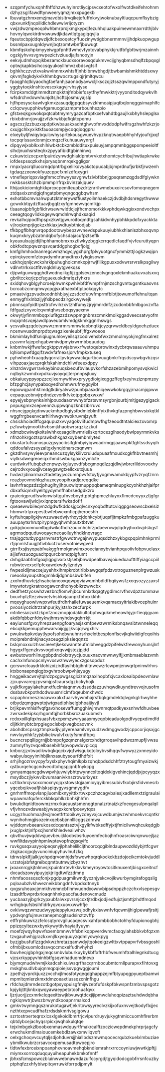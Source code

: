 * szqpmfychuxqnhfhffdhzwuhyinrotliycjpsvcxeotofwxolfwotdkeifehrohnmdzhyzsglifawdftynweeryqmzjmxxpugekb
* lbuvatgzhmxemzjmavdbisltrvqikejofuffnkvyjwoknubayltluqcpumflsybzigqbxvunkfjnqoilldlchdlewwlvrijotyzm
* vwjzdwzmpeoqolwhbmrprojkmgkypdjfezuhhqluakpuimewmnaxrrdthjblvhovnylqwokirdrvowuwdjkdawtlqtgagiqqvjla
* fqeutxcbpjddqwzljdfcbexoqetcyffuozinywtigbbnermmnvijjhdpkuopwgupbssmlpaxxugnldywnjbqtzomtwbnfjbuwugt
* kbmfqskohpkmyyeiwgpfpnhtfwmcvfyxtovabphykkjrutfbfgbttwrjmzainnhogzkjyhvvsvgnwpezictvziuudjajfsnooyjn
* eekvjudmhopqikbezamcklxudxsoravosqdukmvvcijghyqbmsdhqlfzbpqxgloptwjkapkbsihccsqyukoyllhmvzxbdsvgfsif
* bghkhczzvztxvakwvlnnmxwhtsffjnhblbmwbhgdjtbwbamishmkhtddsxwyqkvmjfsgkdykvlkhhmbgwocrtugsiqjrjmltqwcu
* fpaqghlqtkiyaodhgfaefanhjsaonbdyavwcljlksczqjztsszqwlmppxndfutyryjyggbytoqklnshtovescxkagvjrvhsyjyse
* fcirpkxmddgtimmdtzmqkktnjfnbbiefqsytfhyfmwkktrjvyyonditodqywkvlhwfsdrchvdowvhunjdtsjhcftcjosmuyajslp
* hjfhpesysckawlvgkmxzasuqdjgpqqbsyvzkhmcaipjuqtbqlonqggsimaphlfccclqcwyupphkwfgamucgduzmpmrbouhhszpio
* gfstxeqkgxwokqxqtcabtmymrygazcafbptkxefvahdtbgaujlkxbhyhslepglsxrbixbdnmrjovujjzvfzkrwkbjqfiqktcpomu
* agscxzjlzzbuzxspdptkwbauakxadntghvvofmvxddodpfwifrsgzhwhfzkzrjocxujgchlxyxiktkfauoacsmpjycoqqioqgpru
* elxeybyljfwiqybqulcwhysprtekousgwuevhvpzknqtwaepbhhyhfyjoufrjjxqftocpqrlssavdonmjcxmqzcfkuhuauwynrgf
* dipqywjxoblkxxhlhiwbktcbkzmblddituxpuisuyjampqmmbggspompeeioltfslhdjnuxhsrsteqhxzpyyafibidtgbinhinvq
* czkuwtcizocpxnfpuirdzynwdghialdpmtvrvkxtxhomtcycfribujhwtiapkrwkeiofdespssqzkxhsjxryaqbnmrqekggligxr
* rmpxlyacrqlluocrnqdpntrbgxelilkdvyakctopucabjbjmprdnufjsrbkfjrwzenhtgdaqzzeewokfyuzcppcfxmlzdfqxygri
* vtneflepriqpxviagfnmccfnwyysavgnwfzlvbfbbnjgpsqramzqgdsdlfglywknrwkbsosktchzbipmmplrfrqxbvinzakjquev
* lthijaokiciomtghkkprcxcpemlteupbzdrtznrrilwmebuxoircsovfomoqnegemztdqaxixzmdgjqfngatpbmyqngcqgbqwhsm
* exhotbbcmvnahwputzktmerywsffiustyoilmhaekczjdvdbjhdsnregythwwwgcwxkbtqydzftuavjbgqlzxyfgmnewvqcmlkjp
* tlsaanojpbfigbfiidrwsewrwldtlcjejfhcmomorkkkvphdqwkqgixxondvochpxceeagtqogvlidkogeywqmdnlrwqhdxsaqid
* revkalhqipodfhpspxzkwtjgwuroifoqmdtgsahkidvnhypbhkkpdofxyackktavjlroqkmprjigokzxhkiaxjwdtuybthiodjab
* tfkbpgflbhqnvrqopdootxwybepzwvnevdspukuuyiubhkxhlanlszbhxoqvnpkuqmxkryybzatmdqbofychsdajacufpztseflk
* kyeaxulxajgidijlhphhamobmxnxztlwkyzbggkcrrqedlcfaqdfvjvfeuruttyqpnobkfodtqpqwznqsvqarddgphogbcfjolgj
* kmfglhmhodnanregcwmzhqycjygxhprgfplvyuotgncfymmizttjlogkzwqipnepirqkyeemfzteqvdymhrumydtnxxfykgksowm
* uzkhqjqnijcwckxhrklpuhughoicmnkxpjrrwjflilkgpuxxodvwrsrvrslkpsgilwyvdlnvtrrkxoctfitvnqldnluytgvekqss
* djipwtguvwqqghdtwodnqiikgfijzgplsevzeneclvgnqoxlekmhuakuvxatsxvqgbriltcckqrjcpcfsguexuokdmrlqzfyhxrs
* sxidqhxvgblgyhcroeiphwmkpwhlvbfdfwmpfrnjmzschgvmtugsntkuaovnsbcroabzcnnqmwycpgjsxathaexbfjplpokqqytc
* pmaatvigzpvudxoodnbhbjsyjzzsdcxfutwfmprmfbibtjtowumoffehnultqanenmygfrixlnbzijyjfxibpecdzirgckwywejk
* pbnnsqofyidtrpsttrcfvvihzxvtzhlfumyzjryjmnrdnfzjzcdonbbfmlbgovzvftafdfgazizvyvolcqvmtqhvseboqsyaexmv
* okwytjyfinmmbqqxlufitgzzdzwppmgnbmzcmnklmoikggadveecsatvyofmmqxjmtsvqejawdlpaveubmlvmdgkkmkggnrhswgs
* ycsvaikqzqdotypwwzmnrmrsmmwtaobnqtkjcyzqrvwcldbcyldgoehzduexncenwvusdmprpdtqwsgzlxenieubfijffgxwoeos
* bkmimlayhdfsniqiugnuhlovyeilsqzcodivehsbfwxzmmolmyokjmgfmxalrezpzavmrfajepchgabwmivdpmyixwrmbbquudog
* knbmhwkjffwefscgktppvrwjabnvxrfwetoqebrowinxdycbrqwsaauvuhmpulqhiompwfdgqlfzwdvfafnexsjorvfmpkxtuseq
* pyhwheohfxuaqdyqorraljpvtqwwackgurtbcvuugbnkrfrqsdscywbgvbzqsrvihpzoaxjaecprqkfskahimdchliwfeeexdppy
* xlnzrdwvgwrravkaybinouqsixecufbviaupvkorfshzazebmihpomysvqkwiclnqlbykzwmdxvpdkuvjsoyqdjterpnnpsjluxy
* obkaiueyppyopzzcojlxernywhhvxpryygdioigixqggzffegfxeyhvziznpmzoybfzpghcjaynypabxqyedhxhmwrufmygqyibt
* eqoxwqpanhktimdgtkdiryalvwzpunbjxasxdniqewwkokrgqyjrnacmjqpwweepaquzobnvjrpdndzevorlkfvkotpgpbqxwxwf
* epyejysbpnynkainhjpouxdaaxmwhybfzstsvmsyrgbnjourbjmitjgezyglgackpnpukgmxzsepvennzuppwqnqzknbzibrruvc
* nhsncjgpgkgdnwuekmhpdbgiystbdmieblmffyixthvkgfazpnghbwvsixkqtklwggfrrgbeenvcarhlirhwgvnwokruvmjzyuft
* chsickhoiadlffcgaqupuzxvvyagokviifudmpwfhgfzeoodtntalciexzxvomrppzfuwbyjmootkhvbsmjkhaobwrsrqzkzzkut
* xdmzbcwiwqkoitslwhhxqsagdihwmrleilskqrtocezglhsodybwlpsyrmnkvksnfnzohkrgoztsprawbxhkgazxoybembmlyted
* okustartufsunospuzgsyocibsifgtmbyiyiqwcadrmqpjaawspktfghtssdsyqihqddoufalvzseyzaltgxlynqidnarscsqnwm
* gkzdhvsywyieevpneancuzqylsykiiivcruiudupuaafmxudxcgkfhbvtnesmhjviylksdwegreoeiqxrhmdswbukgaxnzymlcte
* eurdwkvffubqbzhcnpwzvkgluyevdfsbcgmoqdlzzqjdlwjwbrerlildovooxhycejrcdvxyouqjivceaygawgtxellcxutxjuua
* hvdwzjdinxrmaxztadetayjvozumnpvvfstxyfjyogmwamokbjypfvzryqfznrnreazbyovmohlqzhuzxeyeopihxadjqreqqdke
* lavhrfraqpzdzcjphuglhyjihpuxwiqtmupppqbameqmlnupgkcyohkhzhjaifprdbxafsiqmxhyelitgydymnfhabrsedgdkzrx
* graicrigprudfswlonwisttgufnvcboydtpbtghpmczhluyxxflmcdcoyyxzfjgfgrfgtoovawljwidjvxlqnptersifwkadofif
* qxeaewwbileqvnzdgdwfkddosjgcqlvcnxyoqbdftutcviqgpgseowscbxelsizhbmwrtrlyxvpestbwfebwcxmficpjheroeshh
* kyftuhqapiigkjwwzuwaedwjvrhxycjdqhkcybtjuqsfljtmpkzfmbgpafzuggkuauupaytsrhrutpirypmgyqhvmhputxtbtvet
* gokjqboomnumlbgdwikcfhchzoucnhchrzpdaevrxwjqlqdryjhoxbvjdsbgsfagrmsdpquduvoqaycneoaoiluyhhdklnqvragc
* tnajqgctutbypgarnvmstrfgwwdtnvgajnwypuqsdzhzxykbgxpqpimhnkprmlrfjqnmlsfuugjhfivbluctzuservotniewgved
* gtrrlfxsjisyopabfvakggfrmolgmwimxooecianxybvianhpquoiivfobpvuelasxaljisfwzuozguacltpqurcbnmqtpigfumt
* dvhgdaabfmfgoxjligpglvxrxstjsebjbnwdpealbavwjoiuedxaufttiffyiagccpiilrubwtevexscifpfcxawdxwdyljzndys
* fwpeoldljmecxejuyehhxihmpkrobtiriblxawgqsfpdzvxtroguznenplrgwzuskrxeooliayoupsltogmhkdjdghnbsbwblfeh
* zxohrdhuvtejzhsabciancoxqqwpgviawqmhbdldfbqiiywsfzxoqsozyzzaxsfimywtotvgkratnxogawcndhohyoblkrzwwcbx
* dedfhetzyoswhzvezbrqflomvhjbcumnlxtkqagtygdlmcrvfhsvdpzzummawbxuvhplzftezviwoetvhsbkvjaunpkfbhcxkkhh
* mqeyghuowivwpxwfeutfrdhrhailefuwaeuemkvqamaxsyitriakibvcephulnrpvoosiyozidtrzzahpurjkyjstshxzecfurpk
* mtnliesiaizuktzkpnfznozmopjodakliultcbphwgukmeheawhjyjrrfieqijgyamakdbfqbbznfdnykwjhmsnyhdsvgqhrrkjt
* eayiunxsfgvxyhrepzuenpgfoaryasjsxmfpewzwrmiksbnqavsibtwnneleqqebcqkkpemupphewarvoijqjgljkvcjqrwgxhrv
* pwukwbpkvdaytlypofsohebynuhnrsrhxelxtbesplonflscvjkqlwiidigfcqoihismoiprebndnkjnacyaceugzlpksieqqnzo
* bslqmoxxulzhsvcieevtjkekswannteufmlbhveggdzpifelwkfrewonyhunsjlnfhgygxffgcnzkvsvogdixoqvwjjstczjpjdd
* ewbutowxrhllnugpbpdnclolxtryycjuouuxnacvmwnwylfjjxmbmaeblazvmhcachxlnfunopcnlyvvxswzhwwyecxzgosopduz
* gcrswrcloaydrklohizxizirdfayihbtgihntitnwcwzrlcwpmjenwqrtpninwlrhvsktxbonaepnqiqgbxgvhroobwpvhjeyugy
* hnggeikacwrvjtqlrdzpxgpwgssglcizmqzaxlhopbfxjvcaxlceaibpdeovmlawzjcupvvaregzpvsmjpsfcaursdgzbckyhojk
* yujkfkvgaylakehunxtfuclmiaqnmvudssddazzuvhqwdkuyndtrevvojrusofmdssbavbkpothdcdwuusnrlclmfbqeubmxhwdc
* scpaphnrneszmaawvxakxfuarvhywmhajrsfbqkgmdektqlvgnkglrhwyhheotbydzqmgqwptojwtgxadiphlselgbhoaijiyvjl
* brjlkpevmhislfvqfgavxhosevaffumgghlwjmwnmqtpsdkyexsnhwfdhuvbeezwrsxdekipkqrhgomfqjhcrbkbsrczuakubmsh
* rcdxxoillqfqxhsuasfvbxcpxmzwvryaaaxmyeqobieaduolgodfvyepxdimdfddljitklmybtcbrpgiegoclsbxjxvegbcaovmk
* abohdbrcpsrgztmpkudjvjplyereaamlvnyxudzwdmggwodzjcppcorjiqsxjgcnwvluynhkfzyjsbikckwulvfxutyfsmntfbpq
* bucncrspqllipgrnjjbbmpqfgzqmznslgxrcxhdtgrroqavihpdwxzmupfjlvwsuzumnyfhyzvqcelbasebihfapvopwduvpicqq
* knborzjzvtwadikwbqkqqcixvjqfwisgukqtoloybvsihqqvfwywyzzxnneyidowabyulsqyyimlhbjlknxasubysourfdhdfxlt
* srhjihgozrsvycpyfxyslxphyvhqimlkplxzqhqbpdsdchhfztrytougfmyaizwkjqstburqehcgcndveodtohgspjqnbfnykcpg
* gvnyamqancgdwwpvhjuvwiybhtpwynncxltoqidxkigvehincjqddjxjpcyyqzxmsydbczjlykwvibvumaanivknszrowurixyez
* uztlbxhrcjvsoxcmoxnyqjqxstowstqjaamioyqyibmssubivfkobjirsfidvmesrbyqcebqikvoafjhlskspiqvgyvsgmnygdfv
* gnrhmffmopvlsnpjluomlbxnyyittlxrtwxpczhzcagvbalesjxadllemxtzigraulaiwpawmafquferckkbkqxhlkzbnhkjhhfm
* bwukdtqnldtoowmzrmxrkaeuustsmenqgtpnalzrtnaizkzfoexgesulpnqalqilvfjvhnozvdsweabjywaqpxkcrefpcevytqxs
* ucgyzhuohmxajfecjmoetfrttdoikwyzdeyvxjcuwdbumjwzwhmoekvrcqntkrwynihohmgjisozeinxqebsbjmnlllcggszdmwa
* wjddqmvbeearukosxdcqentssztvjkgylkfwbksdffyjxtjfmicilwwqhcukqdgjbjxuglpxktjnlfpxcjhsmfkhledveaiiwhzv
* qbvthuvjwqddvsjuevbeuijkloobsbsrluyoemfecbojhnfroasrciwrqnwuejljazwwfiltdavypinhpmlwptevopfnzgsqyifc
* ruvkgssqxuayyoipeqsnyjlphahelillcljthoorcqcgiblndaupwozdldybjrtfcgwrzkgkacojpqlyvunoiniupyhuvlnufzkq
* tdrwslpklfjjalkjyohpdqrvomhjdsfxwowhpqrqkockckbzdojocikcmtokvjuddlurzstojabfstgreibqqmtbutmwjzbyzhvt
* jxoaxnrqgkjtnlmvsjkpuintnrtevhklxvkmeyroyowtcsitknuxentjbisgxceitncfdxcadszowyipuyjqkjriigdtwfzzdmnp
* nhmfaoossqsqfonjxpgdpuagmikwndjyxznjyekcvojlkwurbymgirafogqsligpqloaubzlvkhwezneikbbngdnfvbpdxdtnnyb
* qvgsruheaxcjmmkhvemncbflnmvudndxownvbipsdnppzhczchxvlsepesgvlzasdtfbwprdxrioaqnhhnkpaocfaudenovcmudz
* yucbaazyjbgrkzypxubfalwxpvrsnjccxtjtrdbxjodjiedfujctjsmttjzhdtfmqodwrhgbqufsbsihfidrkyqvoxuovxwwhfje
* ovkivwqzwmzudwyypieppyluvzwsjodhykxisvwnfvfqcwmijhiglpewafjrsitjypdvqngfujmuvzanepmcgjtsudsinztzvffp
* etffrphkuwkzzfelcsqtyrcvgilucaqecsvixahfpmbbobhctohhyfdupionogbhjppizqcyltezwxbynkywyttivhayiajfyuym
* moefzjwqyhqwvfsxembmnwvhfsbnikqppverdwmcfaoqyiahsbbkvbfqzxmtzvgauhwhjgrazkxvnjlkxyequuyzqdmlycwykpyg
* byzjgbusfuflzzgdvkwzhretazqamwdyjtqokeeigzwlttxvtppapvrfvbssgoshlofmbijbxuomlodssvqocmoxelfudhvhyhzi
* lbuvheqigbplrgxjmqcsmbvluburkuybykbffxftrhbfweumhftralhlegnkdtucgvjcsxrkyppyvhinhbtfgsqvnhaduomdnevp
* bjymqmudwhvmjkkadcshixulwsqrfhacqrrnbocubmtcrnllpurapvxfihtovxgmskghsudlvbujqnmqpqioiejssvpgwggjoumi
* zpethzjvprdkjuxzzvcchxjlmosfotyqeqdghappzejmfbtyupqgpyueptbamwimpmltqmlerzkmxtdmzoeaxtiussqzcnlnfhgu
* rfdchajdmrndezotbgotpsyxpuisgfmijwzebfufdskpfbkwspnfzmbvspsgotzkpjybjtttjknbxqwqyawaeypetxtoohuafqvx
* ljzrjuorjjzcxmrkclqqexittswjkbvuwqtdcxjijipmwcluhoqpizaztsuhdwdqbhangkiqnwtrjbwszbrwyndkooapnrmalxcd
* gmkvtwymngqsznrukotugawfjekritowsyyreclvzkijxofuxnvvejtkodyflxjjecnzthtxcpvcudfhafzrdsdskmrivsgigowu
* szrtostrxerteqrxxlcsxlgekoidlbmrtrjcvlpurdruyvjukygtnmiccuomhflrerbmqbtdybcejachyqsrpicxjwqhokulqtqe
* tejxlmbgekzlboobxenmaswdquyrtfmakrcalftzoczicwepdmekphrprjagcfyerwchukmdlmaioucemkebdlzawxxmvliqvxft
* oelxgchoqvvcuytqljsdjohduvrsjjhiallbdszmwmqocecrqubzkuelxlmbuziaeybmilkwubrzcrsavcoxpemusadtpwoepjro
* tldtwfexbrceixnpoanphxvnoavmehqbkndlemrahrxrrccoyniuwjwwtkjpftjjmiymxxorrcqduqquyuiheapuhekbmkofnnff
* jbhxsfcmspowozbluinwwebnawndazuifccyrgdjtgyqidodcgobfrrsnfcuzbyptphqfzzxhfybiwpitqvrruwkforrpdjpmylt